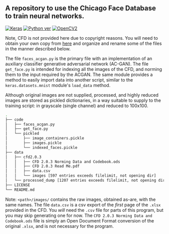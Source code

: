 ## A repository to use the Chicago Face Database to train neural networks.
[![Keras](https://img.shields.io/badge/framework-keras-red.svg)](https://keras.io)
[![Python ver](https://img.shields.io/pypi/pyversions/Django.svg)](https://www.python.org/)
[![OpenCV2](https://img.shields.io/badge/uses-opencv2,%20numpy,%20progressbar-fb1ffb.svg)](https://pypi.org/)


Note, CFD is not provided here due to copyright reasons.
You will need to obtain your own copy from
[here](http://faculty.chicagobooth.edu/bernd.wittenbrink/cfd/index.html) and
organize and rename some of the files in the manner described below.

The file `faces_acgan.py` is the primary file with an implementation of an
auxiliary classifier generative adversarial network (AC-GAN). The file
`get_face.py` is intended for indexing all the images of the CFD, and norming
them to the input required by the ACGAN. The same module provides a method to
easily import data into another script, similar to the `keras.datasets.mnist`
module's `load_data` method.

Although original images are not supplied, processed, and highly reduced
images are stored as pickled dictionaries, in a way suitable to supply to the
training script: in grayscale (single channel) and reduced to 100x100.

```bash
.
├── code
│   ├── faces_acgan.py
│   ├── get_face.py
│   └── pickled
│       ├── image_containers.pickle
│       ├── images.pickle
│       └── indexed_faces.pickle
├── data
│   ├── cfd2.0.3
│   │   ├── CFD 2.0.3 Norming Data and Codebook.ods
│   │   ├── CFD 2.0.3 Read Me.pdf
│   │   ├── data.csv
│   │   └── images [597 entries exceeds filelimit, not opening dir]
│   └── processed_dump [1207 entries exceeds filelimit, not opening dir]
├── LICENSE
└── README.md
```

Note: `<path>/images/` contains the raw images, obtained as-are, with the same
names. The file `data.csv` is a csv export of the *first* page of the `.xlsx`
provided in the CFD. You *will* need the `.csv` file for parts of this program,
but you may skip generating one for now.
The `CFD 2.0.3 Norming Data and Codebook.ods` file is simply an Open Document
Format conversion of the original `.xlsx`, and is not necessary for the program.